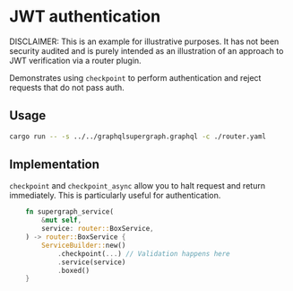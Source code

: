 # JWT authentication

DISCLAIMER: This is an example for illustrative purposes. It has not been security audited and is purely intended as an
illustration of an approach to JWT verification via a router plugin.

Demonstrates using `checkpoint` to perform authentication and reject requests that do not pass auth.

## Usage

```bash
cargo run -- -s ../../graphqlsupergraph.graphql -c ./router.yaml
```

## Implementation

`checkpoint` and `checkpoint_async` allow you to halt request and return immediately. This is particularly useful for authentication.

```rust
    fn supergraph_service(
        &mut self,
        service: router::BoxService,
    ) -> router::BoxService {
        ServiceBuilder::new()
            .checkpoint(...) // Validation happens here
            .service(service)
            .boxed()
    }
```
